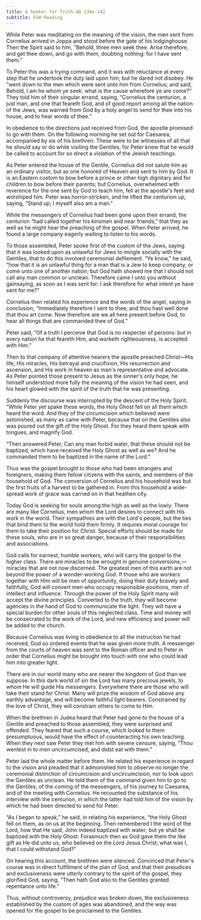 ```yaml
---
title: A Seeker for Truth AA 136e-142
subtitle: EGW Reading
---
```


While Peter was meditating on the meaning of the vision, the men sent from Cornelius arrived in Joppa and stood before the gate of his lodginghouse. Then the Spirit said to him, “Behold, three men seek thee. Arise therefore, and get thee down, and go with them, doubting nothing: for I have sent them.”

To Peter this was a trying command, and it was with reluctance at every step that he undertook the duty laid upon him; but he dared not disobey. He “went down to the men which were sent unto him from Cornelius; and said, Behold, I am he whom ye seek: what is the cause wherefore ye are come?” They told him of their singular errand, saying, “Cornelius the centurion, a just man, and one that feareth God, and of good report among all the nation of the Jews, was warned from God by a holy angel to send for thee into his house, and to hear words of thee.”

In obedience to the directions just received from God, the apostle promised to go with them. On the following morning he set out for Caesarea, accompanied by six of his brethren. These were to be witnesses of all that he should say or do while visiting the Gentiles, for Peter knew that he would be called to account for so direct a violation of the Jewish teachings.

As Peter entered the house of the Gentile, Cornelius did not salute him as an ordinary visitor, but as one honored of Heaven and sent to him by God. It is an Eastern custom to bow before a prince or other high dignitary and for children to bow before their parents; but Cornelius, overwhelmed with reverence for the one sent by God to teach him, fell at the apostle's feet and worshiped him. Peter was horror-stricken, and he lifted the centurion up, saying, “Stand up; I myself also am a man.”

While the messengers of Cornelius had been gone upon their errand, the centurion “had called together his kinsmen and near friends,” that they as well as he might hear the preaching of the gospel. When Peter arrived, he found a large company eagerly waiting to listen to his words.

To those assembled, Peter spoke first of the custom of the Jews, saying that it was looked upon as unlawful for Jews to mingle socially with the Gentiles, that to do this involved ceremonial defilement. “Ye know,” he said, “how that it is an unlawful thing for a man that is a Jew to keep company, or come unto one of another nation; but God hath showed me that I should not call any man common or unclean. Therefore came I unto you without gainsaying, as soon as I was sent for: I ask therefore for what intent ye have sent for me?”

Cornelius then related his experience and the words of the angel, saying in conclusion, “Immediately therefore I sent to thee; and thou hast well done that thou art come. Now therefore are we all here present before God, to hear all things that are commanded thee of God.”

Peter said, “Of a truth I perceive that God is no respecter of persons: but in every nation he that feareth Him, and worketh righteousness, is accepted with Him.”

Then to that company of attentive hearers the apostle preached Christ—His life, His miracles, His betrayal and crucifixion, His resurrection and ascension, and His work in heaven as man's representative and advocate. As Peter pointed those present to Jesus as the sinner's only hope, he himself understood more fully the meaning of the vision he had seen, and his heart glowed with the spirit of the truth that he was presenting.

Suddenly the discourse was interrupted by the descent of the Holy Spirit. “While Peter yet spake these words, the Holy Ghost fell on all them which heard the word. And they of the circumcision which believed were astonished, as many as came with Peter, because that on the Gentiles also was poured out the gift of the Holy Ghost. For they heard them speak with tongues, and magnify God.

“Then answered Peter, Can any man forbid water, that these should not be baptized, which have received the Holy Ghost as well as we? And he commanded them to be baptized in the name of the Lord.”

Thus was the gospel brought to those who had been strangers and foreigners, making them fellow citizens with the saints, and members of the household of God. The conversion of Cornelius and his household was but the first fruits of a harvest to be gathered in. From this household a wide-spread work of grace was carried on in that heathen city.

Today God is seeking for souls among the high as well as the lowly. There are many like Cornelius, men whom the Lord desires to connect with His work in the world. Their sympathies are with the Lord's people, but the ties that bind them to the world hold them firmly. It requires moral courage for them to take their position for Christ. Special efforts should be made for these souls, who are in so great danger, because of their responsibilities and associations.

God calls for earnest, humble workers, who will carry the gospel to the higher class. There are miracles to be wrought in genuine conversions,—miracles that are not now discerned. The greatest men of this earth are not beyond the power of a wonder-working God. If those who are workers together with Him will be men of opportunity, doing their duty bravely and faithfully, God will convert men who occupy responsible positions, men of intellect and influence. Through the power of the Holy Spirit many will accept the divine principles. Converted to the truth, they will become agencies in the hand of God to communicate the light. They will have a special burden for other souls of this neglected class. Time and money will be consecrated to the work of the Lord, and new efficiency and power will be added to the church.

Because Cornelius was living in obedience to all the instruction he had received, God so ordered events that he was given more truth. A messenger from the courts of heaven was sent to the Roman officer and to Peter in order that Cornelius might be brought into touch with one who could lead him into greater light.

There are in our world many who are nearer the kingdom of God than we suppose. In this dark world of sin the Lord has many precious jewels, to whom He will guide His messengers. Everywhere there are those who will take their stand for Christ. Many will prize the wisdom of God above any earthly advantage, and will become faithful light bearers. Constrained by the love of Christ, they will constrain others to come to Him.

When the brethren in Judea heard that Peter had gone to the house of a Gentile and preached to those assembled, they were surprised and offended. They feared that such a course, which looked to them presumptuous, would have the effect of counteracting his own teaching. When they next saw Peter they met him with severe censure, saying, “Thou wentest in to men uncircumcised, and didst eat with them.”

Peter laid the whole matter before them. He related his experience in regard to the vision and pleaded that it admonished him to observe no longer the ceremonial distinction of circumcision and uncircumcision, nor to look upon the Gentiles as unclean. He told them of the command given him to go to the Gentiles, of the coming of the messengers, of his journey to Caesarea, and of the meeting with Cornelius. He recounted the substance of his interview with the centurion, in which the latter had told him of the vision by which he had been directed to send for Peter.

“As I began to speak,” he said, in relating his experience, “the Holy Ghost fell on them, as on us at the beginning. Then remembered I the word of the Lord, how that He said, John indeed baptized with water; but ye shall be baptized with the Holy Ghost. Forasmuch then as God gave them the like gift as He did unto us, who believed on the Lord Jesus Christ; what was I, that I could withstand God?”

On hearing this account, the brethren were silenced. Convinced that Peter's course was in direct fulfillment of the plan of God, and that their prejudices and exclusiveness were utterly contrary to the spirit of the gospel, they glorified God, saying, “Then hath God also to the Gentiles granted repentance unto life.”

Thus, without controversy, prejudice was broken down, the exclusiveness established by the custom of ages was abandoned, and the way was opened for the gospel to be proclaimed to the Gentiles.